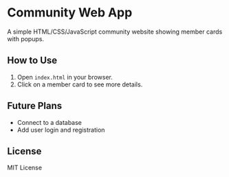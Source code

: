# Community Web App

A simple HTML/CSS/JavaScript community website showing member cards with popups.

## How to Use

1. Open `index.html` in your browser.
2. Click on a member card to see more details.

## Future Plans

- Connect to a database
- Add user login and registration

## License

MIT License

